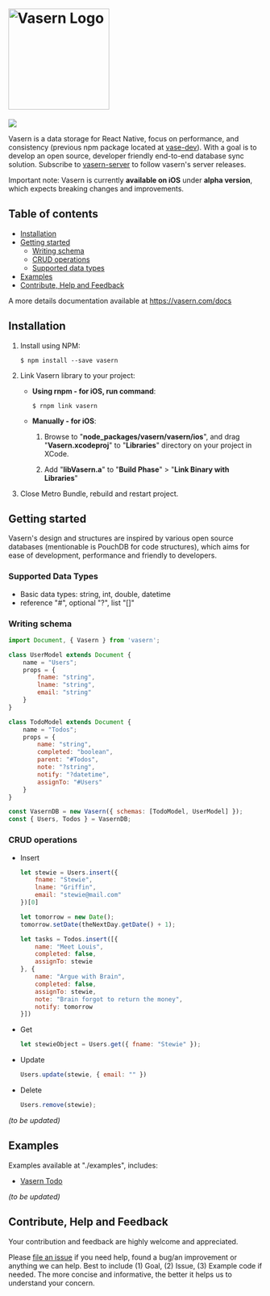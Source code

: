 # <img src="https://unpkg.com/vasern@0.2.4/vasern-logo.svg" alt="Vasern Logo" width="200"> 

![](https://badge.fury.io/js/vasern.svg)

Vasern is a data storage for React Native, focus on performance, and consistency (previous npm package located at [vase-dev](https://www.npmjs.com/package/vase-dev)).
With a goal is to develop an open source, developer friendly end-to-end database sync solution. Subscribe to [vasern-server](https://github.com/ambistudio/vasern-server) to follow vasern's server releases.

Important note: Vasern is currently **available on iOS** under **alpha version**, which expects breaking changes and improvements.

## Table of contents

- [Installation](#installation)
- [Getting started](#getting-started)
    - [Writing schema](#writing-schema)
    - [CRUD operations](#crud-operations)
    - [Supported data types](#supported-data-types)
- [Examples](#examples)
- [Contribute, Help and Feedback](#contribute-help-and-feedback)

A more details documentation available at https://vasern.com/docs

## Installation

1. Install using NPM:
    ```ssh
    $ npm install --save vasern
    ```

2. Link Vasern library to your project:

    - **Using rnpm - for iOS, run command**:
        ```ssh
        $ rnpm link vasern
        ```

    - **Manually - for iOS**:

        1. Browse to "**node_packages/vasern/vasern/ios**", and drag "**Vasern.xcodeproj**" to "**Libraries**" directory on your project in XCode.

        2. Add "**libVasern.a**" to "**Build Phase**" > "**Link Binary with Libraries**"
        

3. Close Metro Bundle, rebuild and restart project.

## Getting started

Vasern's design and structures are inspired by various open source databases (mentionable is PouchDB for code structures), which aims for ease of development, performance and friendly to developers.

### Supported Data Types
- Basic data types: string, int, double, datetime
- reference "#", optional "?", list "[]"

### Writing schema

```javascript
import Document, { Vasern } from 'vasern';

class UserModel extends Document {
    name = "Users";
    props = {
        fname: "string",
        lname: "string",
        email: "string"
    }
}

class TodoModel extends Document {
    name = "Todos";
    props = {
        name: "string",
        completed: "boolean",
        parent: "#Todos",
        note: "?string",
        notify: "?datetime",
        assignTo: "#Users"
    }
}

const VasernDB = new Vasern({ schemas: [TodoModel, UserModel] });
const { Users, Todos } = VasernDB;
```

### CRUD operations

- Insert
    ```javascript
    let stewie = Users.insert({
        fname: "Stewie",
        lname: "Griffin",
        email: "stewie@mail.com"
    })[0]

    let tomorrow = new Date();
    tomorrow.setDate(theNextDay.getDate() + 1);

    let tasks = Todos.insert([{
        name: "Meet Louis",
        completed: false,
        assignTo: stewie
    }, {
        name: "Argue with Brain",
        completed: false,
        assignTo: stewie,
        note: "Brain forgot to return the money",
        notify: tomorrow
    }])

    ```
- Get

    ```javascript
    let stewieObject = Users.get({ fname: "Stewie" });
    ```

- Update
    ```javascript
    Users.update(stewie, { email: "" })
    ```

- Delete
    ```javascript
    Users.remove(stewie);
    ```

_(to be updated)_

## Examples

Examples available at "./examples", includes:

- [Vasern Todo](./examples/vasern-todo)

_(to be updated)_

## Contribute, Help and Feedback

Your contribution and feedback are highly welcome and appreciated.

Please [file an issue](https://github.com/ambistudio/vasern/issues) if you need help, found a bug/an improvement or anything we can help. Best to include (1) Goal, (2) Issue, (3) Example code if needed. The more concise and informative, the better it helps us to understand your concern. 